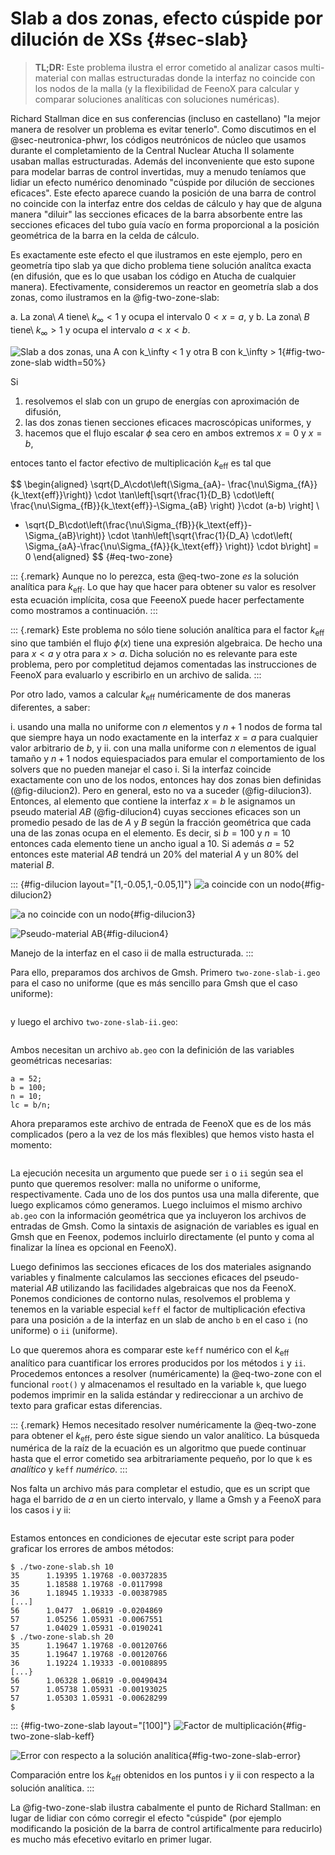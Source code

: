 # Slab a dos zonas, efecto cúspide por dilución de XSs {#sec-slab}

> **TL;DR:** Este problema ilustra el error cometido al analizar casos multi-material con mallas estructuradas donde la interfaz no coincide con los nodos de la malla (y la flexibilidad de FeenoX para calcular y comparar soluciones analíticas con soluciones numéricas).

Richard Stallman dice en sus conferencias (incluso en castellano) "la mejor manera de resolver un problema es evitar tenerlo".
Como discutimos en el @sec-neutronica-phwr, los códigos neutrónicos de núcleo que usamos durante el completamiento de la Central Nuclear Atucha II solamente usaban mallas estructuradas. Además del inconveniente que esto supone para modelar barras de control invertidas, muy a menudo teníamos que lidiar un efecto numérico denominado "cúspide por dilución de secciones eficaces". Este efecto aparece cuando la posición de una barra de control no coincide con la interfaz entre dos celdas de cálculo y hay que de alguna manera "diluir" las secciones eficaces de la barra absorbente entre las secciones eficaces del tubo guía vacío en forma proporcional a la posición geométrica de la barra en la celda de cálculo.

Es exactamente este efecto el que ilustramos en este ejemplo, pero en geometría tipo slab ya que dicho problema tiene solución analítca exacta (en difusión, que es lo que usaban los código en Atucha de cualquier manera).
Efectivamente, consideremos un reactor en geometría slab a dos zonas, como ilustramos en la @fig-two-zone-slab:

 a. La zona\ $A$ tiene\ $k_\infty < 1$ y ocupa el intervalo $0<x=a$, y
 b. La zona\ $B$ tiene\ $k_\infty > 1$ y ocupa el intervalo $a<x<b$.

![Slab a dos zonas, una $A$ con $k_\infty < 1$ y otra $B$ con $k_\infty > 1$](two-zone-slab.svg){#fig-two-zone-slab width=50%}
 
Si 
 
 1. resolvemos el slab con un grupo de energías con aproximación de difusión,
 2. las dos zonas tienen secciones eficaces macroscópicas uniformes, y
 3. hacemos que el flujo escalar $\phi$ sea cero en ambos extremos $x=0$ y $x=b$,
 
entoces tanto el factor efectivo de multiplicación $k_\text{eff}$ es tal que

$$
\begin{aligned}
\sqrt{D_A\cdot\left(\Sigma_{aA}- \frac{\nu\Sigma_{fA}}{k_\text{eff}}\right)} \cdot
 \tan\left[\sqrt{\frac{1}{D_B} \cdot\left( \frac{\nu\Sigma_{fB}}{k_\text{eff}}-\Sigma_{aB} \right) }\cdot (a-b) \right] \\
 - \sqrt{D_B\cdot\left(\frac{\nu\Sigma_{fB}}{k_\text{eff}}-\Sigma_{aB}\right)} \cdot
  \tanh\left[\sqrt{\frac{1}{D_A} \cdot\left( \Sigma_{aA}-\frac{\nu\Sigma_{fA}}{k_\text{eff}} \right)} \cdot b\right] = 0
\end{aligned}
$$ {#eq-two-zone}


::: {.remark}
Aunque no lo perezca, esta @eq-two-zone _es_ la solución analítica para $k_\text{eff}$.
Lo que hay que hacer para obtener su valor es resolver esta ecuación implícita, cosa que FeeenoX puede hacer perfectamente como mostramos a continuación.
:::

::: {.remark}
Este problema no sólo tiene solución analítica para el factor $k_\text{eff}$ sino que también el flujo $\phi(x)$ tiene una expresión algebraica.
De hecho una para $x<a$ y otra para $x>a$. Dicha solución no es relevante para este problema, pero por completitud dejamos comentadas las instrucciones de FeenoX para evaluarlo y escribirlo en un archivo de salida.
:::

Por otro lado, vamos a calcular $k_\text{eff}$ numéricamente de dos maneras diferentes, a saber:

  i. usando una malla no uniforme con $n$ elementos y $n+1$ nodos de forma tal que siempre haya un nodo exactamente en la interfaz $x=a$ para cualquier valor arbitrario de $b$, y
  ii. con una malla uniforme con $n$ elementos de igual tamaño y $n+1$ nodos equiespaciados para emular el comportamiento de los solvers que no pueden manejar el caso i. Si la interfaz coincide exactamente con uno de los nodos, entonces hay dos zonas bien definidas (@fig-dilucion2). Pero en general, esto no va a suceder (@fig-dilucion3). Entonces, al elemento que contiene la interfaz $x=b$ le asignamos un pseudo material $AB$ (@fig-dilucion4) cuyas secciones eficaces son un promedio pesado de las de $A$ y $B$ según la fracción geométrica que cada una de las zonas ocupa en el elemento. Es decir, si $b=100$ y $n=10$ entonces cada elemento tiene un ancho igual a 10. Si además $a=52$ entonces este material $AB$ tendrá un 20% del material $A$ y un 80% del material $B$.
  
::: {#fig-dilucion layout="[1,-0.05,1,-0.05,1]"}
![$a$ coincide con un nodo](dilucion2.svg){#fig-dilucion2}

![$a$ no coincide con un nodo](dilucion3.svg){#fig-dilucion3}

![Pseudo-material $AB$](dilucion4.svg){#fig-dilucion4}

Manejo de la interfaz en el caso ii de malla estructurada.
:::
 
Para ello, preparamos dos archivos de Gmsh. Primero `two-zone-slab-i.geo` para el caso no uniforme (que es más sencillo para Gmsh que el caso uniforme):

```{.geo include="two-zone-slab-i.geo"}
```

y luego el archivo `two-zone-slab-ii.geo`:

```{.geo include="two-zone-slab-ii.geo"}
```

Ambos necesitan un archivo `ab.geo` con la definición de las variables geométricas necesarias:

```geo
a = 52;
b = 100;
n = 10;
lc = b/n;
```

Ahora preparamos este archivo de entrada de FeenoX que es de los más complicados (pero a la vez de los más flexibles) que hemos visto hasta el momento:


```{.feenox include="two-zone-slab.fee"}
```

La ejecución necesita un argumento que puede ser `i` o `ii` según sea el punto que queremos resolver: malla no uniforme o uniforme, respectivamente.
Cada uno de los dos puntos usa una malla diferente, que luego explicamos cómo generamos.
Luego incluimos el mismo archivo `ab.geo` con la información geométrica que ya incluyeron los archivos de entradas de Gmsh.
Como la sintaxis de asignación de variables es igual en Gmsh que en Feenox, podemos incluirlo directamente (el punto y coma al finalizar la línea es opcional en FeenoX).


Luego definimos las secciones eficaces de los dos materiales asignando variables y finalmente calculamos las secciones eficaces del pseudo-material $AB$ utilizando las facilidades algebraicas que nos da FeenoX.
Ponemos condiciones de contorno nulas, resolvemos el problema y tenemos en la variable especial `keff` el factor de multiplicación efectiva para una posición `a` de la interfaz en un slab de ancho `b` en el caso `i` (no uniforme) o `ii` (uniforme).

Lo que queremos ahora es comparar este `keff` numérico con el $k_\text{eff}$ analítico para cuantificar los errores producidos por los métodos `i` y `ii`.
Procedemos entonces a resolver (numéricamente) la @eq-two-zone con el funcional `root()` y almacenamos el resultado en la variable `k`, que luego podemos imprimir en la salida estándar y redireccionar a un archivo de texto para graficar estas diferencias.

::: {.remark}
Hemos necesitado resolver numéricamente la @eq-two-zone para obtener el $k_\text{eff}$, pero éste sigue siendo un valor analítico.
La búsqueda numérica de la raíz de la ecuación es un algoritmo que puede continuar hasta que el error cometido sea arbitrariamente pequeño, por lo que `k` es _analítico_ y `keff` _numérico_. 
:::
 
Nos falta un archivo más para completar el estudio, que es un script que haga el barrido de $a$ en un cierto intervalo, y llame a Gmsh y a FeenoX para los casos i y ii:

```{.bash include="two-zone-slab.sh"}
```

Estamos entonces en condiciones de ejecutar este script para poder graficar los errores de ambos métodos:


```terminal
$ ./two-zone-slab.sh 10
35      1.19395 1.19768 -0.00372835
35      1.18588 1.19768 -0.0117998
36      1.18945 1.19333 -0.00387985
[...]
56      1.0477  1.06819 -0.0204869
57      1.05256 1.05931 -0.0067551
57      1.04029 1.05931 -0.0190241
$ ./two-zone-slab.sh 20
35      1.19647 1.19768 -0.00120766
35      1.19647 1.19768 -0.00120766
36      1.19224 1.19333 -0.00108895
[...}
56      1.06328 1.06819 -0.00490434
57      1.05738 1.05931 -0.00193025
57      1.05303 1.05931 -0.00628299
$
```


::: {#fig-two-zone-slab layout="[100]"}
![Factor de multiplicación](two-zone-slab-keff.svg){#fig-two-zone-slab-keff}

![Error con respecto a la solución analítica](two-zone-slab-error.svg){#fig-two-zone-slab-error}

Comparación entre los $k_\text{eff}$ obtenidos en los puntos i y ii con respecto a la solución analítica.
:::

La @fig-two-zone-slab ilustra cabalmente el punto de Richard Stallman: en lugar de lidiar con cómo corregir el efecto "cúspide" (por ejemplo modificando la posición de la barra de control artificalmente para reducirlo) es mucho más efecetivo evitarlo en primer lugar.


